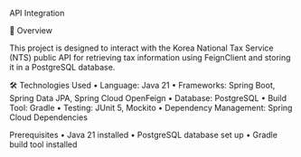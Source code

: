 API Integration

📖 Overview

This project is designed to interact with the Korea National Tax Service (NTS) public API for retrieving tax information using FeignClient and storing it in a PostgreSQL database.

🛠️ Technologies Used
•	Language: Java 21
•	Frameworks: Spring Boot, Spring Data JPA, Spring Cloud OpenFeign
•	Database: PostgreSQL
•	Build Tool: Gradle
•	Testing: JUnit 5, Mockito
•	Dependency Management: Spring Cloud Dependencies

Prerequisites
•	Java 21 installed
•	PostgreSQL database set up
•	Gradle build tool installed
